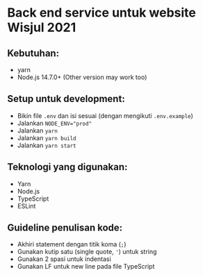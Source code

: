 # Back end service untuk website Wisjul 2021

## Kebutuhan:
- yarn
- Node.js 14.7.0+ (Other version may work too)

## Setup untuk development:
- Bikin file `.env` dan isi sesuai (dengan mengikuti `.env.example`)
- Jalankan `NODE_ENV="prod"`
- Jalankan `yarn`
- Jalankan `yarn build`
- Jalankan `yarn start`

## Teknologi yang digunakan:
- Yarn
- Node.js
- TypeScript
- ESLint

## Guideline penulisan kode:
- Akhiri statement dengan titik koma (`;`)
- Gunakan kutip satu (single quote, `'`) untuk string
- Gunakan 2 spasi untuk indentasi
- Gunakan LF untuk new line pada file TypeScript